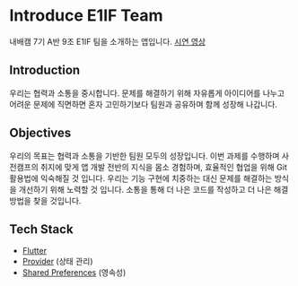 # Introduce E1IF Team

내배캠 7기 A반 9조 E1IF 팀을 소개하는 앱입니다. [시연 영상](https://youtu.be/flMj9T0pWz0)

## Introduction
    
우리는 협력과 소통을 중시합니다. 문제를 해결하기 위해 자유롭게 아이디어를 나누고 어려운 문제에 직면하면 혼자 고민하기보다 팀원과 공유하며 함께 성장해 나갑니다.

## Objectives
    
우리의 목표는 협력과 소통을 기반한 팀원 모두의 성장입니다. 이번 과제를 수행하며 사전캠프의 취지에 맞게 앱 개발 전반의 지식을 몸소 경험하며, 효율적인 협업을 위해 Git 활용법에 익숙해질 것 입니다. 
우리는 기능 구현에 치중하는 대신 문제를 해결하는 방식을 개선하기 위해 노력할 것 입니다. 소통을 통해 더 나은 코드를 작성하고 더 나은 해결 방법을 찾을 것입니다.

## Tech Stack

- [Flutter](https://flutter.dev/)
- [Provider](https://pub.dev/packages/provider) (상태 관리)
- [Shared Preferences](https://pub.dev/packages/shared_preferences) (영속성)
